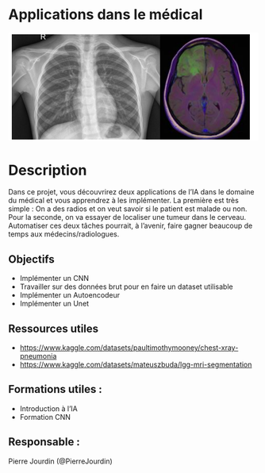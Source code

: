 # Applications dans le médical

![](https://github.com/Automatants/Projet/blob/main/image_medical.png)

# Description 
Dans ce projet, vous découvrirez deux applications de l’IA dans le domaine du médical et vous apprendrez à les implémenter. La première est très simple : On a des radios et on veut savoir si le patient est malade ou non. Pour la seconde, on va essayer de localiser une tumeur dans le cerveau. Automatiser ces deux tâches pourrait, à l’avenir, faire gagner beaucoup de temps aux médecins/radiologues.

## Objectifs 
- Implémenter un CNN
- Travailler sur des données brut pour en faire un dataset utilisable
- Implémenter un Autoencodeur
- Implémenter un Unet

## Ressources utiles 
- https://www.kaggle.com/datasets/paultimothymooney/chest-xray-pneumonia
- https://www.kaggle.com/datasets/mateuszbuda/lgg-mri-segmentation

## Formations utiles :
- Introduction à l’IA
- Formation CNN

## Responsable :
Pierre Jourdin (@PierreJourdin)
